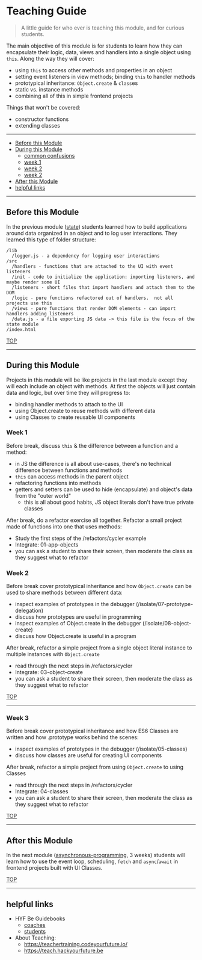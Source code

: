 # Teaching Guide

> A little guide for who ever is teaching this module, and for curious students.

The main objective of this module is for students to learn how they can encapsulate their logic, data, views and handlers into a single object using `this`. Along the way they will cover:

- using `this` to access other methods and properties in an object
- setting event listeners in view methods; binding `this` to handler methods
- prototypical inheritance: `Object.create` & `class`es
- static vs. instance methods
- combining all of this in simple frontend projects

Things that won't be covered:

- constructor functions
- extending classes

---

- [Before this Module](#before-this-module)
- [During this Module](#during-this-module)
  - [common confusions](#common-confusions)
  - [week 1](#week-1)
  - [week 2](#week-2)
  - [week 2](#week-2)
- [After this Module](#after-this-module)
- [helpful links](#helpful-links)

---

## Before this Module

In the previous module ([state](https://github.com/HackYourFutureBelgium/separation-of-concerns/)) students learned how to build applications around data organized in an object and to log user interactions. They learned this type of folder structure:

```
/lib
  /logger.js - a dependency for logging user interactions
/src
  /handlers - functions that are attached to the UI with event listeners
  /init - code to initialize the application: importing listeners, and maybe render some UI
  /listeners - short files that import handlers and attach them to the DOM
  /logic - pure functions refactored out of handlers.  not all projects use this
  /views - pure functions that render DOM elements - can import handlers adding listeners
  /data.js - a file exporting JS data -> this file is the focus of the state module
/index.html
```

[TOP](#teaching-guide)

---

## During this Module

Projects in this module will be like projects in the last module except they will each include an object with methods. At first the objects will just contain data and logic, but over time they will progress to:

- binding handler methods to attach to the UI
- using Object.create to reuse methods with different data
- using Classes to create reusable UI components

### Week 1

Before break, discuss `this` & the difference between a function and a method:

- in JS the difference is all about use-cases, there's no technical difference between functions and methods
- `this` can access methods in the parent object
- refactoring functions into methods
- getters and setters can be used to hide (encapsulate) and object's data from the "outer world"
  - this is all about good habits, JS object literals don't have true private classes

After break, do a refactor exercise all together. Refactor a small project made of functions into one that uses methods:

- Study the first steps of the /refactors/cycler example
- Integrate: 01-app-objects
- you can ask a student to share their screen, then moderate the class as they suggest what to refactor

### Week 2

Before break cover prototypical inheritance and how `Object.create` can be used to share methods between different data:

- inspect examples of prototypes in the debugger (/isolate/07-prototype-delegation)
- discuss how prototypes are useful in programming
- inspect examples of Object.create in the debugger (/isolate/08-object-create)
- discuss how Object.create is useful in a program

After break, refactor a simple project from a single object literal instance to multiple instances with `Object.create`

- read through the next steps in /refactors/cycler
- Integrate: 03-object-create
- you can ask a student to share their screen, then moderate the class as they suggest what to refactor

[TOP](#teaching-guide)

---

### Week 3

Before break cover prototypical inheritance and how ES6 Classes are written and how .prototype works behind the scenes:

- inspect examples of prototypes in the debugger (/isolate/05-classes)
- discuss how classes are useful for creating UI components

After break, refactor a simple project from using `Object.create` to using Classes

- read through the next steps in /refactors/cycler
- Integrate: 04-classes
- you can ask a student to share their screen, then moderate the class as they suggest what to refactor

[TOP](#teaching-guide)

---

## After this Module

In the next module ([asynchronous-programming](https://github.com/HackYourFutureBelgium/asynchronous-programming), 3 weeks) students will learn how to use the event loop, scheduling, `fetch` and `async`/`await` in frontend projects built with UI Classes.

[TOP](#teaching-guide)

---

## helpful links

- HYF Be Guidebooks
  - [coaches](https://home.hackyourfuture.be/coaches)
  - [students](https://home.hackyourfuture.be/students)
- About Teaching:
  - https://teachertraining.codeyourfuture.io/
  - https://teach.hackyourfuture.be
